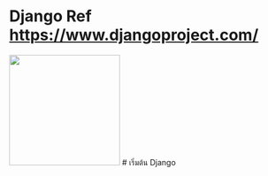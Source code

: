 
# Django Ref https://www.djangoproject.com/
<img src="https://upload.wikimedia.org/wikipedia/commons/7/75/Django_logo.svg" width="200" >
# เริ่มต้น Django
